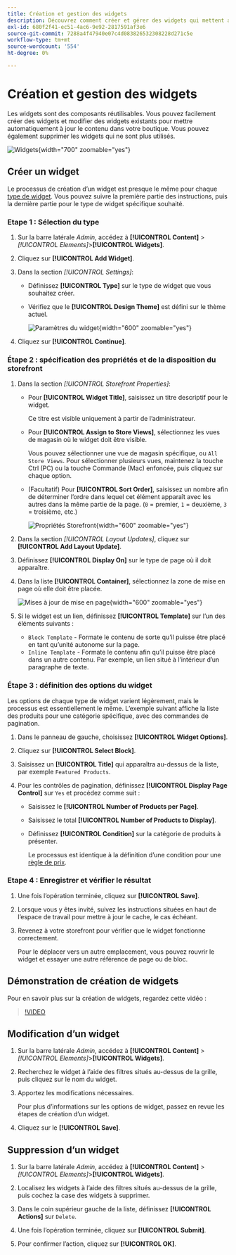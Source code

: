 ```yaml
---
title: Création et gestion des widgets
description: Découvrez comment créer et gérer des widgets qui mettent automatiquement à jour le contenu dans votre boutique.
exl-id: 680f2f41-ec51-4ac6-9e92-2817591af3e6
source-git-commit: 7288a4f47940e07c4d083826532308228d271c5e
workflow-type: tm+mt
source-wordcount: '554'
ht-degree: 0%

---
```


# Création et gestion des widgets

Les widgets sont des composants réutilisables. Vous pouvez facilement créer des widgets et modifier des widgets existants pour mettre automatiquement à jour le contenu dans votre boutique. Vous pouvez également supprimer les widgets qui ne sont plus utilisés.

![Widgets](./assets/widgets.png){width="700" zoomable="yes"}

## Créer un widget

Le processus de création d’un widget est presque le même pour chaque [type de widget](widgets.md#widget-types). Vous pouvez suivre la première partie des instructions, puis la dernière partie pour le type de widget spécifique souhaité.

### Etape 1 : Sélection du type

1. Sur la barre latérale _Admin_, accédez à **[!UICONTROL Content]** > _[!UICONTROL Elements]_>**[!UICONTROL Widgets]**.

1. Cliquez sur **[!UICONTROL Add Widget]**.

1. Dans la section _[!UICONTROL Settings]_:

   - Définissez **[!UICONTROL Type]** sur le type de widget que vous souhaitez créer.

   - Vérifiez que le **[!UICONTROL Design Theme]** est défini sur le thème actuel.

     ![Paramètres du widget](./assets/widget-settings.png){width="600" zoomable="yes"}

1. Cliquez sur **[!UICONTROL Continue]**.

### Étape 2 : spécification des propriétés et de la disposition du storefront

1. Dans la section _[!UICONTROL Storefront Properties]_:

   - Pour **[!UICONTROL Widget Title]**, saisissez un titre descriptif pour le widget.

     Ce titre est visible uniquement à partir de l’administrateur.

   - Pour **[!UICONTROL Assign to Store Views]**, sélectionnez les vues de magasin où le widget doit être visible.

     Vous pouvez sélectionner une vue de magasin spécifique, ou `All Store Views`. Pour sélectionner plusieurs vues, maintenez la touche Ctrl (PC) ou la touche Commande (Mac) enfoncée, puis cliquez sur chaque option.

   - (Facultatif) Pour **[!UICONTROL Sort Order]**, saisissez un nombre afin de déterminer l’ordre dans lequel cet élément apparaît avec les autres dans la même partie de la page. (`0` = premier, `1` = deuxième, `3` = troisième, etc.)

     ![Propriétés Storefront](./assets/widget-storefront-properties.png){width="600" zoomable="yes"}

1. Dans la section _[!UICONTROL Layout Updates]_, cliquez sur **[!UICONTROL Add Layout Update]**.

1. Définissez **[!UICONTROL Display On]** sur le type de page où il doit apparaître.

1. Dans la liste **[!UICONTROL Container]**, sélectionnez la zone de mise en page où elle doit être placée.

   ![Mises à jour de mise en page](./assets/widget-layout-update-home-page.png){width="600" zoomable="yes"}

1. Si le widget est un lien, définissez **[!UICONTROL Template]** sur l’un des éléments suivants :

   - `Block Template` - Formate le contenu de sorte qu’il puisse être placé en tant qu’unité autonome sur la page.
   - `Inline Template` - Formate le contenu afin qu’il puisse être placé dans un autre contenu. Par exemple, un lien situé à l’intérieur d’un paragraphe de texte.

### Étape 3 : définition des options du widget

Les options de chaque type de widget varient légèrement, mais le processus est essentiellement le même. L’exemple suivant affiche la liste des produits pour une catégorie spécifique, avec des commandes de pagination.

1. Dans le panneau de gauche, choisissez **[!UICONTROL Widget Options]**.

1. Cliquez sur **[!UICONTROL Select Block]**.

1. Saisissez un **[!UICONTROL Title]** qui apparaîtra au-dessus de la liste, par exemple `Featured Products`.

1. Pour les contrôles de pagination, définissez **[!UICONTROL Display Page Control]** sur `Yes` et procédez comme suit :

   - Saisissez le **[!UICONTROL Number of Products per Page]**.

   - Saisissez le total **[!UICONTROL Number of Products to Display]**.

   - Définissez **[!UICONTROL Condition]** sur la catégorie de produits à présenter.

     Le processus est identique à la définition d’une condition pour une [règle de prix](../merchandising-promotions/price-rules-catalog.md).

### Etape 4 : Enregistrer et vérifier le résultat

1. Une fois l’opération terminée, cliquez sur **[!UICONTROL Save]**.

1. Lorsque vous y êtes invité, suivez les instructions situées en haut de l’espace de travail pour mettre à jour le cache, le cas échéant.

1. Revenez à votre storefront pour vérifier que le widget fonctionne correctement.

   Pour le déplacer vers un autre emplacement, vous pouvez rouvrir le widget et essayer une autre référence de page ou de bloc.

## Démonstration de création de widgets

Pour en savoir plus sur la création de widgets, regardez cette vidéo :

>[!VIDEO](https://video.tv.adobe.com/v/3411056?quality=12&learn=on&captions=fre_fr)

## Modification d’un widget

1. Sur la barre latérale _Admin_, accédez à **[!UICONTROL Content]** > _[!UICONTROL Elements]_>**[!UICONTROL Widgets]**.

1. Recherchez le widget à l’aide des filtres situés au-dessus de la grille, puis cliquez sur le nom du widget.

1. Apportez les modifications nécessaires.

   Pour plus d’informations sur les options de widget, passez en revue les étapes de création d’un widget.

1. Cliquez sur le **[!UICONTROL Save]**.

## Suppression d’un widget

1. Sur la barre latérale _Admin_, accédez à **[!UICONTROL Content]** > _[!UICONTROL Elements]_>**[!UICONTROL Widgets]**.

1. Localisez les widgets à l’aide des filtres situés au-dessus de la grille, puis cochez la case des widgets à supprimer.

1. Dans le coin supérieur gauche de la liste, définissez **[!UICONTROL Actions]** sur `Delete`.

1. Une fois l’opération terminée, cliquez sur **[!UICONTROL Submit]**.

1. Pour confirmer l’action, cliquez sur **[!UICONTROL OK]**.
